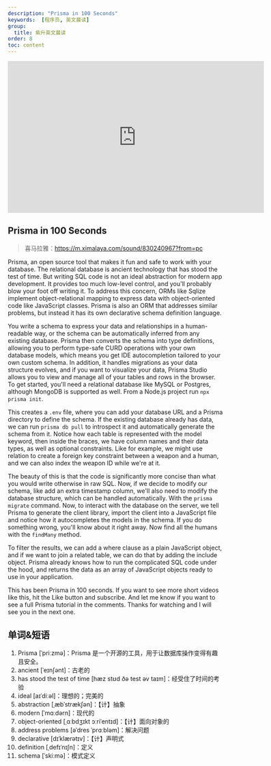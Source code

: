 ```yaml
---
description: "Prisma in 100 Seconds"
keywords:  [程序员, 英文晨读]
group:
  title: 紫升英文晨读
order: 8
toc: content
---
```


<center>
  <iframe width="600" height="355" src="https://www.youtube.com/embed/rLRIB6AF2Dg?si=NXmDfo5suaYDdBQj" title="YouTube video player" frameborder="0" allow="accelerometer; autoplay; clipboard-write; encrypted-media; gyroscope; picture-in-picture; web-share" referrerpolicy="strict-origin-when-cross-origin" allowfullscreen></iframe>
</center>

## Prisma in 100 Seconds

> 喜马拉雅：https://m.ximalaya.com/sound/830240967?from=pc

Prisma, an open source tool that makes it fun and safe to work with your database. The relational database is ancient technology that has stood the test of time. But writing SQL code is not an ideal abstraction for modern app development. It provides too much low-level control, and you'll probably blow your foot off writing it. To address this concern, ORMs like Sqlize implement object-relational mapping to express data with object-oriented code like JavaScript classes. Prisma is also an ORM that addresses similar problems, but instead it has its own declarative schema definition language.

You write a schema to express your data and relationships in a human-readable way, or the schema can be automatically inferred from any existing database. Prisma then converts the schema into type definitions, allowing you to perform type-safe CURD operations with your own database models, which means you get IDE autocompletion tailored to your own custom schema. In addition, it handles migrations as your data structure evolves, and if you want to visualize your data, Prisma Studio allows you to view and manage all of your tables and rows in the browser. To get started, you'll need a relational database like MySQL or Postgres, although MongoDB is supported as well. From a Node.js project run `npx prisma init`.

This creates a `.env` file, where you can add your database URL and a Prisma directory to define the schema. If the existing database already has data, we can run `prisma db pull` to introspect it and automatically generate the schema from it. Notice how each table is represented with the model keyword, then inside the braces, we have column names and their data types, as well as optional constraints. Like for example, we might use relation to create a foreign key constraint between a weapon and a human, and we can also index the weapon ID while we're at it.

The beauty of this is that the code is significantly more concise than what you would write otherwise in raw SQL. Now, if we decide to modify our schema, like add an extra timestamp column, we'll also need to modify the database structure, which can be handled automatically. With the `prisma migrate` command. Now, to interact with the database on the server, we tell Prisma to generate the client library, import the client into a JavaScript file and notice how it autocompletes the models in the schema. If you do something wrong, you'll know about it right away. Now find all the humans with the `findMany` method.

To filter the results, we can add a where clause as a plain JavaScript object, and if we want to join a related table, we can do that by adding the include object. Prisma already knows how to run the complicated SQL code under the hood, and returns the data as an array of JavaScript objects ready to use in your application.

This has been Prisma in 100 seconds. If you want to see more short videos like this, hit the Like button and subscribe. And let me know if you want to see a full Prisma tutorial in the comments. Thanks for watching and I will see you in the next one.

## 单词&短语

1. Prisma [ˈpriːzmə]：Prisma 是一个开源的工具，用于让数据库操作变得有趣且安全。
2. ancient [ˈeɪnʃənt]：古老的
3. has stood the test of time [hæz stʊd ðə test əv taɪm]：经受住了时间的考验
4. ideal [aɪˈdiːəl]：理想的；完美的
5. abstraction [ˌæbˈstrækʃən]：【计】抽象
6. modern [ˈmɑːdərn]：现代的
7. object-oriented [ˌɑːbdʒɪkt ɔːriˈentɪd]：【计】面向对象的
8. address problems [əˈdres ˈprɑːbləm]：解决问题
9. declarative [dɪˈklærətɪv]：【计】声明式
10. definition [ˌdefɪˈnɪʃn]：定义
11. schema [ˈskiːmə]：模式定义

